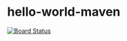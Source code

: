 # hello-world-maven

[![Board Status](https://dev.azure.com/test10081/17fad1cb-3055-48a7-9f4b-36ba5bfb1736/33abb9b5-4fdf-4ace-965a-98bfe4df9a3e/_apis/work/boardbadge/46881943-25ce-48ec-a64c-b3ce491f7acb?columnOptions=1)](https://dev.azure.com/test10081/17fad1cb-3055-48a7-9f4b-36ba5bfb1736/_boards/board/t/33abb9b5-4fdf-4ace-965a-98bfe4df9a3e/Microsoft.RequirementCategory/)
